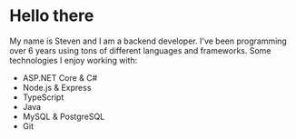 # **Hello there**

My name is Steven and I am a backend developer. I've been programming over 6 years using tons of different languages and frameworks. Some technologies I enjoy working with:
* ASP.NET Core & C#
* Node.js & Express
* TypeScript
* Java
* MySQL & PostgreSQL
* Git
